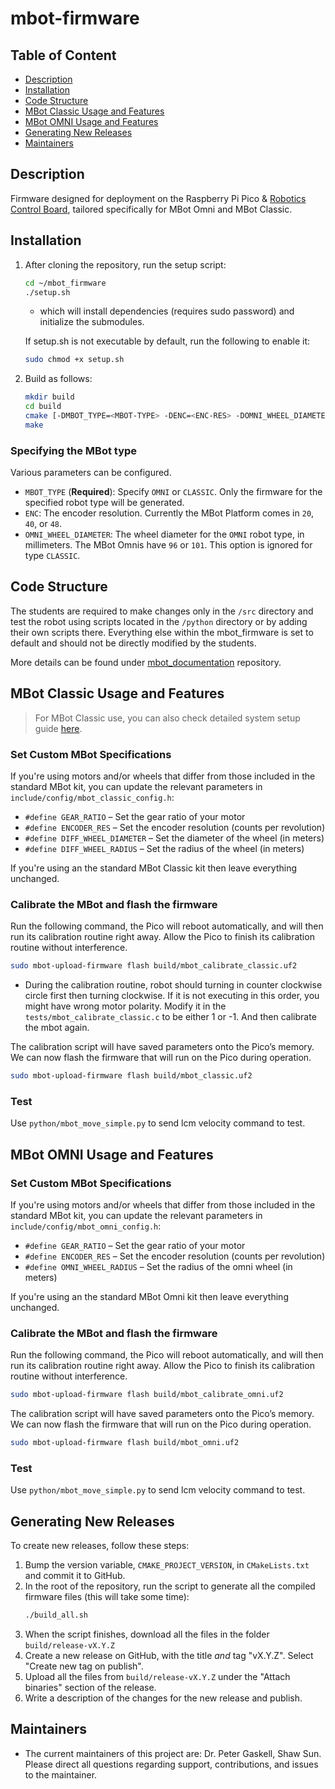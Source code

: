 # mbot-firmware

## Table of Content

- [Description](#description)
- [Installation](#installation)
- [Code Structure](#code-structure)
- [MBot Classic Usage and Features](#mbot-classic-usage-and-features)
- [MBot OMNI Usage and Features](#mbot-omni-usage-and-features)
- [Generating New Releases](#generating-new-releases)
- [Maintainers](#maintainers)


## Description
Firmware designed for deployment on the Raspberry Pi Pico & [Robotics Control Board](https://mbot-dev.engin.umich.edu/mbot-robotics-control-board/), tailored specifically for MBot Omni and MBot Classic.

## Installation
1. After cloning the repository, run the setup script:

    ```bash
    cd ~/mbot_firmware
    ./setup.sh
    ```
    - which will install dependencies (requires sudo password) and initialize the submodules.

    If setup.sh is not executable by default, run the following to enable it:

    ```bash
    sudo chmod +x setup.sh
    ```
2. Build as follows:
    ```bash
    mkdir build
    cd build
    cmake [-DMBOT_TYPE=<MBOT-TYPE> -DENC=<ENC-RES> -DOMNI_WHEEL_DIAMETER=<WHEEL-DIA>] ..
    make
    ```


### Specifying the MBot type

Various parameters can be configured.

* `MBOT_TYPE` (**Required**): Specify `OMNI` or `CLASSIC`. Only the firmware for the specified robot type will be generated. 
* `ENC`: The encoder resolution. Currently the MBot Platform comes in `20`, `40`, or `48`. 
* `OMNI_WHEEL_DIAMETER`: The wheel diameter for the `OMNI` robot type, in millimeters. The MBot Omnis have `96` or `101`. This option is ignored for type `CLASSIC`.

## Code Structure
The students are required to make changes only in the `/src` directory and test the robot using scripts located in the `/python` directory or by adding their own scripts there. Everything else within the mbot_firmware is set to default and should not be directly modified by the students.

More details can be found under [mbot_documentation](https://github.com/mbot-project/mbot_documentation) repository.

## MBot Classic Usage and Features
> For MBot Classic use, you can also check detailed system setup guide [here](https://rob550-docs.github.io/docs/botlab/setup-guide/mbot-system-setup.html).

### Set Custom MBot Specifications

If you're using motors and/or wheels that differ from those included in the standard MBot kit, you can update the relevant parameters in `include/config/mbot_classic_config.h`:
- `#define GEAR_RATIO` – Set the gear ratio of your motor
- `#define ENCODER_RES` – Set the encoder resolution (counts per revolution)
- `#define DIFF_WHEEL_DIAMETER` – Set the diameter of the wheel (in meters)
- `#define DIFF_WHEEL_RADIUS` – Set the radius of the wheel (in meters)


If you're using an the standard MBot Classic kit then leave everything unchanged. 


### Calibrate the MBot and flash the firmware
Run the following command, the Pico will reboot automatically, and will then run its calibration routine right away. Allow the Pico to finish its calibration routine without interference.
```bash
sudo mbot-upload-firmware flash build/mbot_calibrate_classic.uf2
```
- During the calibration routine, robot should turning in counter clockwise circle first then turning clockwise. If it is not executing in this order, you might have wrong motor polarity. Modify it in the `tests/mbot_calibrate_classic.c` to be either 1 or -1. And then calibrate the mbot again.

The calibration script will have saved parameters onto the Pico’s memory. We can now flash the firmware that will run on the Pico during operation.
```bash
sudo mbot-upload-firmware flash build/mbot_classic.uf2
```
### Test
Use `python/mbot_move_simple.py` to send lcm velocity command to test.

## MBot OMNI Usage and Features

### Set Custom MBot Specifications

If you're using motors and/or wheels that differ from those included in the standard MBot kit, you can update the relevant parameters in `include/config/mbot_omni_config.h`:
- `#define GEAR_RATIO` – Set the gear ratio of your motor
- `#define ENCODER_RES` – Set the encoder resolution (counts per revolution)
- `#define OMNI_WHEEL_RADIUS` – Set the radius of the omni wheel (in meters)

If you're using an the standard MBot Omni kit then leave everything unchanged. 

### Calibrate the MBot and flash the firmware
Run the following command, the Pico will reboot automatically, and will then run its calibration routine right away. Allow the Pico to finish its calibration routine without interference.
```bash
sudo mbot-upload-firmware flash build/mbot_calibrate_omni.uf2
```
The calibration script will have saved parameters onto the Pico’s memory. We can now flash the firmware that will run on the Pico during operation.
```bash
sudo mbot-upload-firmware flash build/mbot_omni.uf2
```
### Test
Use `python/mbot_move_simple.py` to send lcm velocity command to test.

## Generating New Releases

To create new releases, follow these steps:
1. Bump the version variable, `CMAKE_PROJECT_VERSION`, in `CMakeLists.txt` and commit it to GitHub.
2. In the root of the repository, run the script to generate all the compiled firmware files (this will take some time):
   ```bash
   ./build_all.sh
   ```
3. When the script finishes, download all the files in the folder `build/release-vX.Y.Z`
4. Create a new release on GitHub, with the title *and* tag "vX.Y.Z". Select "Create new tag on publish".
5. Upload all the files from `build/release-vX.Y.Z` under the "Attach binaries" section of the release.
6. Write a description of the changes for the new release and publish.

## Maintainers
- The current maintainers of this project are: Dr. Peter Gaskell, Shaw Sun. Please direct all questions regarding support, contributions, and issues to the maintainer.

